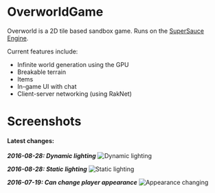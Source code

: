 # OverworldGame
Overworld is a 2D tile based sandbox game. Runs on the [SuperSauce Engine](https://github.com/bitsauce/Sauce-Engine).

Current features include:
* Infinite world generation using the GPU
* Breakable terrain
* Items
* In-game UI with chat
* Client-server networking (using RakNet)

# Screenshots
#### Latest changes:

**_2016-08-28: Dynamic lighting_**
![Dynamic lighting](http://i.imgur.com/0deItIz.gif)

**_2016-08-28: Static lighting_**
![Static lighting](http://i.imgur.com/JsgtE0I.png)

**_2016-07-19: Can change player appearance_**
![Appearance changing](http://i.imgur.com/Xecojpd.gif)

